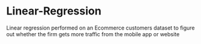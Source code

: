 # Linear-Regression
Linear regression performed on an Ecommerce customers dataset to figure out whether the firm gets more traffic from the mobile app or website
